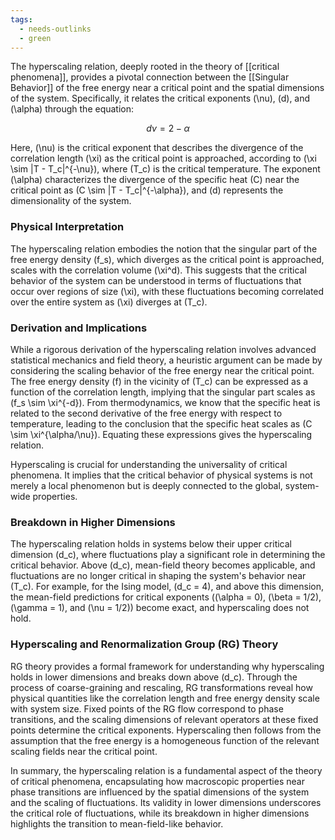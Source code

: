 ```yaml
---
tags:
  - needs-outlinks
  - green
---
```


The hyperscaling relation, deeply rooted in the theory of [[critical phenomena]], provides a pivotal connection between the [[Singular Behavior]] of the free energy near a critical point and the spatial dimensions of the system. Specifically, it relates the critical exponents \(\nu\), \(d\), and \(\alpha\) through the equation:

$$ d\nu = 2 - \alpha $$

Here, \(\nu\) is the critical exponent that describes the divergence of the correlation length \(\xi\) as the critical point is approached, according to \(\xi \sim |T - T_c|^{-\nu}\), where \(T_c\) is the critical temperature. The exponent \(\alpha\) characterizes the divergence of the specific heat \(C\) near the critical point as \(C \sim |T - T_c|^{-\alpha}\), and \(d\) represents the dimensionality of the system.

### Physical Interpretation

The hyperscaling relation embodies the notion that the singular part of the free energy density \(f_s\), which diverges as the critical point is approached, scales with the correlation volume \(\xi^d\). This suggests that the critical behavior of the system can be understood in terms of fluctuations that occur over regions of size \(\xi\), with these fluctuations becoming correlated over the entire system as \(\xi\) diverges at \(T_c\).

### Derivation and Implications

While a rigorous derivation of the hyperscaling relation involves advanced statistical mechanics and field theory, a heuristic argument can be made by considering the scaling behavior of the free energy near the critical point. The free energy density \(f\) in the vicinity of \(T_c\) can be expressed as a function of the correlation length, implying that the singular part scales as \(f_s \sim \xi^{-d}\). From thermodynamics, we know that the specific heat is related to the second derivative of the free energy with respect to temperature, leading to the conclusion that the specific heat scales as \(C \sim \xi^{\alpha/\nu}\). Equating these expressions gives the hyperscaling relation.

Hyperscaling is crucial for understanding the universality of critical phenomena. It implies that the critical behavior of physical systems is not merely a local phenomenon but is deeply connected to the global, system-wide properties.

### Breakdown in Higher Dimensions

The hyperscaling relation holds in systems below their upper critical dimension \(d_c\), where fluctuations play a significant role in determining the critical behavior. Above \(d_c\), mean-field theory becomes applicable, and fluctuations are no longer critical in shaping the system's behavior near \(T_c\). For example, for the Ising model, \(d_c = 4\), and above this dimension, the mean-field predictions for critical exponents (\(\alpha = 0\), \(\beta = 1/2\), \(\gamma = 1\), and \(\nu = 1/2\)) become exact, and hyperscaling does not hold.

### Hyperscaling and Renormalization Group (RG) Theory

RG theory provides a formal framework for understanding why hyperscaling holds in lower dimensions and breaks down above \(d_c\). Through the process of coarse-graining and rescaling, RG transformations reveal how physical quantities like the correlation length and free energy density scale with system size. Fixed points of the RG flow correspond to phase transitions, and the scaling dimensions of relevant operators at these fixed points determine the critical exponents. Hyperscaling then follows from the assumption that the free energy is a homogeneous function of the relevant scaling fields near the critical point.

In summary, the hyperscaling relation is a fundamental aspect of the theory of critical phenomena, encapsulating how macroscopic properties near phase transitions are influenced by the spatial dimensions of the system and the scaling of fluctuations. Its validity in lower dimensions underscores the critical role of fluctuations, while its breakdown in higher dimensions highlights the transition to mean-field-like behavior.